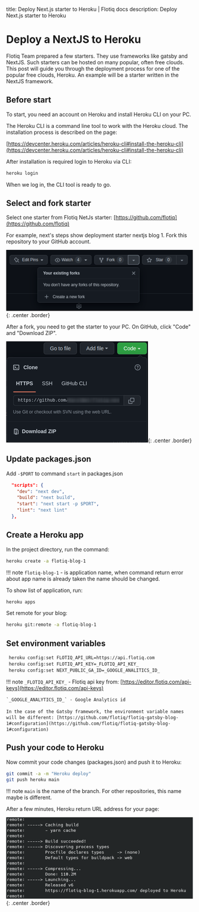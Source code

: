 title: Deploy Next.js starter to Heroku | Flotiq docs
description: Deploy Next.js starter to Heroku

# Deploy a NextJS to Heroku

Flotiq Team prepared a few starters. They use frameworks like gatsby and NextJS.
Such starters can be hosted on many popular, often free clouds.
This post will guide you through the deployment process for one of the popular free clouds, Heroku.
An example will be a starter written in the NextJS framework.

## Before start
To start, you need an account on Heroku and install Heroku CLI on your PC.

The Heroku CLI is a command line tool to work with the Heroku cloud.
The installation process is described on the page:

[https://devcenter.heroku.com/articles/heroku-cli#install-the-heroku-cli](https://devcenter.heroku.com/articles/heroku-cli#install-the-heroku-cli)

After installation is required login to Heroku via CLI:

```bash
heroku login
```

When we log in, the CLI tool is ready to go.
## Select and fork starter

Select one starter from Flotiq NetJs starter:
[https://github.com/flotiq](https://github.com/flotiq)

For example, next's steps show deployment starter nextjs blog 1.
Fork this repository to your GitHub account.

![Fork starter on GitHub](images/heroku/github-fork.png){: .center .border}

After a fork, you need to get the starter to your PC.
On GitHub, click "Code" and "Download ZIP".

![Download starter](images/heroku/github-download.png){: .center .border}

## Update packages.json

Add `-$PORT` to command `start` in packages.json

```json
  "scripts": {
    "dev": "next dev",
    "build": "next build",
    "start": "next start -p $PORT",
    "lint": "next lint"
  },
```
## Create a Heroku app

In the project directory, run the command:

```bash
heroku create -a flotiq-blog-1
```
!!! note
    `flotiq-blog-1` - is application name,
    when command return error about app name  is already taken
    the name should be changed.

To show list of application, run:

```bash
heroku apps
```

Set remote for your blog:

```bash
heroku git:remote -a flotiq-blog-1
```

## Set environment variables

```bash
 heroku config:set FLOTIQ_API_URL=https://api.flotiq.com
 heroku config:set FLOTIQ_API_KEY=_FLOTIQ_API_KEY_
 heroku config:set NEXT_PUBLIC_GA_ID=_GOOGLE_ANALITICS_ID_
```
!!! note
    `_FLOTIQ_API_KEY_` - Flotiq api key from: [https://editor.flotiq.com/api-keys](https://editor.flotiq.com/api-keys)

    `_GOOGLE_ANALYTICS_ID_` - Google Analytics id

    In the case of the Gatsby framework, the environment variable names will be different: [https://github.com/flotiq/flotiq-gatsby-blog-1#configuration](https://github.com/flotiq/flotiq-gatsby-blog-1#configuration)

## Push your code to Heroku

Now commit your code changes (packages.json) and push it to Heroku:

```bash
git commit -a -m "Heroku deploy"
git push heroku main
```

!!! note
    `main` is the name of the branch. For other repositories, this name maybe is different.

After a few minutes, Heroku return URL address for your page:

![Done deploy](images/heroku/result.png){: .center .border}
